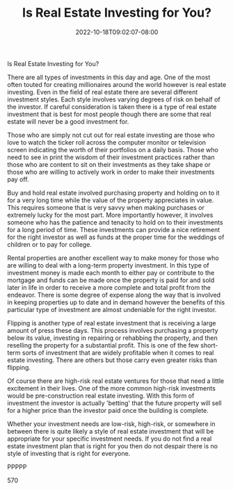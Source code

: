 ﻿---
title: "Is Real Estate Investing for You?"
date: 2022-10-18T09:02:07-08:00
description: "Real Estate Tips for Web Success"
featured_image: "/images/Real Estate.jpg"
tags: ["Real Estate"]
---

Is Real Estate Investing for You?

There are all types of investments in this day and age. One of the most often touted for creating millionaires around the world however is real estate investing. Even in the field of real estate there are several different investment styles. Each style involves varying degrees of risk on behalf of the investor. If careful consideration is taken there is a type of real estate investment that is best for most people though there are some that real estate will never be a good investment for.

Those who are simply not cut out for real estate investing are those who love to watch the ticker roll across the computer monitor or television screen indicating the worth of their portfolios on a daily basis. Those who need to see in print the wisdom of their investment practices rather than those who are content to sit on their investments as they take shape or those who are willing to actively work in order to make their investments pay off. 

Buy and hold real estate involved purchasing property and holding on to it for a very long time while the value of the property appreciates in value. This requires someone that is very savvy when making purchases or extremely lucky for the most part. More importantly however, it involves someone who has the patience and tenacity to hold on to their investments for a long period of time. These investments can provide a nice retirement for the right investor as well as funds at the proper time for the weddings of children or to pay for college. 

Rental properties are another excellent way to make money for those who are willing to deal with a long-term property investment. In this type of investment money is made each month to either pay or contribute to the mortgage and funds can be made once the property is paid for and sold later in life in order to receive a more complete and total profit from the endeavor. There is some degree of expense along the way that is involved in keeping properties up to date and in demand however the benefits of this particular type of investment are almost undeniable for the right investor.

Flipping is another type of real estate investment that is receiving a large amount of press these days. This process involves purchasing a property below its value, investing in repairing or rehabbing the property, and then reselling the property for a substantial profit. This is one of the few short-term sorts of investment that are widely profitable when it comes to real estate investing. There are others but those carry even greater risks than flipping.

Of course there are high-risk real estate ventures for those that need a little excitement in their lives. One of the more common high-risk investments would be pre-construction real estate investing. With this form of investment the investor is actually 'betting' that the future property will sell for a higher price than the investor paid once the building is complete. 

Whether your investment needs are low-risk, high-risk, or somewhere in between there is quite likely a style of real estate investment that will be appropriate for your specific investment needs. If you do not find a real estate investment plan that is right for you then do not despair there is no style of investing that is right for everyone.

PPPPP

570

